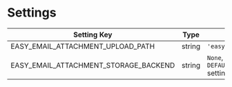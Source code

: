 # Settings

| Setting Key | Type      |      Default                              | Required                             |Example|
|-------------|-----------|-------------------------------------------| ------------------------------------ |-------|
|EASY_EMAIL_ATTACHMENT_UPLOAD_PATH| string    | `'easy_email/attachments'`  | No                                   |`'some/other/path'`|
|EASY_EMAIL_ATTACHMENT_STORAGE_BACKEND| string    | `None`, fallback to `DEFAULT_FILE_STORAGE` settings  | No                                   | String dot notation storage path. Ex: `'storages.backends.s3.S3Storage'`|
